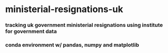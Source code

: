 # ministerial-resignations-uk
### tracking uk government ministerial resignations using institute for government data
### conda environment w/ pandas, numpy and matplotlib
